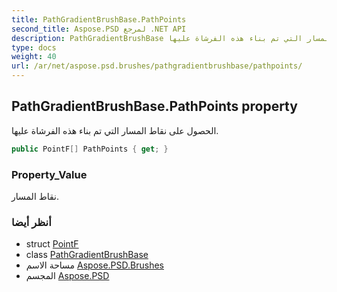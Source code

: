 ```yaml
---
title: PathGradientBrushBase.PathPoints
second_title: Aspose.PSD لمرجع .NET API
description: PathGradientBrushBase ملكية. الحصول على نقاط المسار التي تم بناء هذه الفرشاة عليها.
type: docs
weight: 40
url: /ar/net/aspose.psd.brushes/pathgradientbrushbase/pathpoints/
---
```

## PathGradientBrushBase.PathPoints property

الحصول على نقاط المسار التي تم بناء هذه الفرشاة عليها.

```csharp
public PointF[] PathPoints { get; }
```

### Property_Value

نقاط المسار.

### أنظر أيضا

* struct [PointF](../../../aspose.psd/pointf/)
* class [PathGradientBrushBase](../)
* مساحة الاسم [Aspose.PSD.Brushes](../../pathgradientbrushbase/)
* المجسم [Aspose.PSD](../../../)


